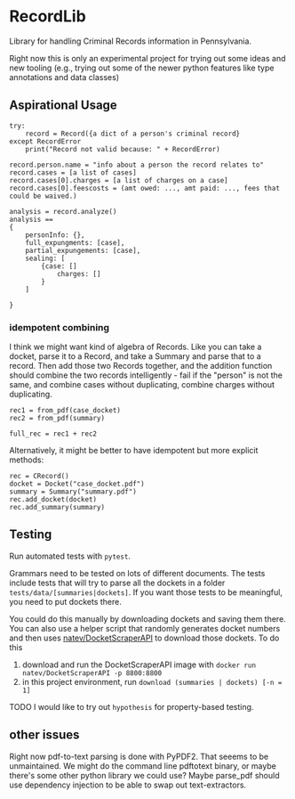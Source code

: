 # RecordLib

Library for handling Criminal Records information in Pennsylvania.

Right now this is only an experimental project for trying out some ideas and new tooling (e.g., trying out some of the newer python features like type annotations and data classes)

## Aspirational Usage

	try:
		record = Record({a dict of a person's criminal record}
	except RecordError
		print("Record not valid because: " + RecordError)

	record.person.name = "info about a person the record relates to"
	record.cases = [a list of cases]
	record.cases[0].charges = [a list of charges on a case]
	record.cases[0].feescosts = (amt owed: ..., amt paid: ..., fees that could be waived.)

	analysis = record.analyze()
	analysis ==
	{
		personInfo: {},
		full_expungments: [case],
		partial_expungements: [case],
		sealing: [
			{case: []
			 	charges: []
			}
		]

	}

### idempotent combining

I think we might want kind of algebra of Records. Like you can take a docket, parse it to a Record, and take a Summary and parse that to a record. Then add those two Records together, and the addition function should combine the two records intelligently - fail if the "person" is not the same, and combine cases without duplicating, combine charges without duplicating.

	rec1 = from_pdf(case_docket)
	rec2 = from_pdf(summary)

	full_rec = rec1 + rec2

Alternatively, it might be better to have idempotent but more explicit methods:

	rec = CRecord()
	docket = Docket("case_docket.pdf")
	summary = Summary("summary.pdf")
	rec.add_docket(docket)
	rec.add_summary(summary)

## Testing

Run automated tests with `pytest`.

Grammars need to be tested on lots of different documents. The tests include tests that will try to parse all the dockets in a folder `tests/data/[summaries|dockets]`. If you want those tests to be meaningful, you need to put dockets there.

You could do this manually by downloading dockets and saving them there. You can also use a helper script that randomly generates docket numbers and then uses [natev/DocketScraperAPI](https://hub.docker.com/r/natev/docketscraper_api) to download those dockets. To do this

1. download and run the DocketScraperAPI image with `docker run natev/DocketScraperAPI -p 8800:8800`
2. in this project environment, run `download (summaries | dockets) [-n = 1]`

TODO I would like to try out `hypothesis` for property-based testing.


## other issues

Right now pdf-to-text parsing is done with PyPDF2. That seeems to be unmaintained. We might do the command line pdftotext binary, or maybe there's some other python library we could use? Maybe parse_pdf should use dependency injection to be able to swap out text-extractors.
